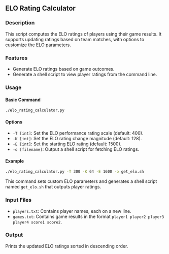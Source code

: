 ## ELO Rating Calculator

### Description

This script computes the ELO ratings of players using their game results. It supports updating ratings based on team matches, with options to customize the ELO parameters.

### Features

- Generate ELO ratings based on game outcomes.
- Generate a shell script to view player ratings from the command line.

### Usage

#### Basic Command

```bash
./elo_rating_calculator.py
```


#### Options
- `-T [int]`: Set the ELO performance rating scale (default: 400).
- `-K [int]`: Set the ELO rating change magnitude (default: 128).
- `-E [int]`: Set the starting ELO rating (default: 1500).
- `-o [filename]`: Output a shell script for fetching ELO ratings.

#### Example

```bash
./elo_rating_calculator.py -T 300 -K 64 -E 1600 -o get_elo.sh
```

This command sets custom ELO parameters and generates a shell script named `get_elo.sh` that outputs player ratings.

### Input Files

- `players.txt`: Contains player names, each on a new line.
- `games.txt`: Contains game results in the format `player1 player2 player3 player4 score1 score2`.

### Output

Prints the updated ELO ratings sorted in descending order.
